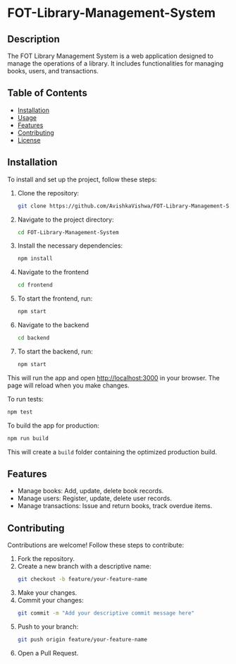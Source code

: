 # FOT-Library-Management-System

## Description
The FOT Library Management System is a web application designed to manage the operations of a library. It includes functionalities for managing books, users, and transactions.

## Table of Contents
- [Installation](#installation)
- [Usage](#usage)
- [Features](#features)
- [Contributing](#contributing)
- [License](#license)

## Installation
To install and set up the project, follow these steps:

1. Clone the repository:
    ```sh
    git clone https://github.com/AvishkaVishwa/FOT-Library-Management-System.git
    ```
2. Navigate to the project directory:
    ```sh
    cd FOT-Library-Management-System
    ```
3. Install the necessary dependencies:
    ```sh
    npm install
4. Navigate to the frontend 
    ```sh
    cd frontend
    ```
5. To start the frontend, run:
   ```sh
   npm start
   ```
6. Navigate to the backend 
    ```sh
    cd backend
    ```
7. To start the backend, run:
    ```sh
    npm start
    ```

This will run the app and open [http://localhost:3000](http://localhost:3000) in your browser. The page will reload when you make changes.

To run tests:
```sh
npm test
```

To build the app for production:
```sh
npm run build
```
This will create a `build` folder containing the optimized production build.

## Features
- Manage books: Add, update, delete book records.
- Manage users: Register, update, delete user records.
- Manage transactions: Issue and return books, track overdue items.

## Contributing
Contributions are welcome! Follow these steps to contribute:

1. Fork the repository.
2. Create a new branch with a descriptive name:
    ```sh
    git checkout -b feature/your-feature-name
    ```
3. Make your changes.
4. Commit your changes:
    ```sh
    git commit -m "Add your descriptive commit message here"
    ```
5. Push to your branch:
    ```sh
    git push origin feature/your-feature-name
    ```
6. Open a Pull Request.


